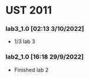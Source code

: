 # UST 2011

### lab3_1.0 [02:13 3/10/2022]

- 1/3 lab 3

### lab2_1.0 [16:18 29/9/2022]

- Finished lab 2